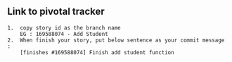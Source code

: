 ## Link to pivotal tracker
    1.  copy story id as the branch name
        EG : 169588074 - Add Student
    2.  When finish your story, put below sentence as your commit message : 
        [finishes #169588074] Finish add student function
